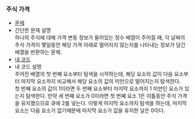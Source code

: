 ### 주식 가격   
* [문제](https://programmers.co.kr/learn/courses/30/lessons/42584)  
* 간단한 문제 설명  
    하나의 주식에 대해 가격 변동 정보가 들어있는 정수 배열이 주어질 때, 각 날짜의 주식 가격이 몇일동안 해당 가격 아래로 떨어지지 않는지를 나타내는 정보가 담긴 배열을 반환하는 문제.
* [내 코드](stock_price.java)  
* 내 코드 설명  
    주어진 배열의 첫 번째 요소부터 탐색을 시작하는데, 해당 요소의 값이 다음 요소부터 마지막 요소까지 비교해서 해당 요소의 값의 미만으로 떨어지는지 탐색한다.  
    첫 번째 요소의 값이 1이라면 두 번째 요소부터 마지막 요소까지 1 미만인 요소가 있는지 탐색한다. 만약 세 번째 요소가 0이라면 첫 번째 요소 1은 이틀동안 주식 가격을 유지했으므로 큐에 2를 넣는다. 이렇게 마지막 요소까지 탐색을 하는데, 마지막요소는 다음 요소가 없기때문에 마지막 요소가 값을 유지한 날은 0이다.  
